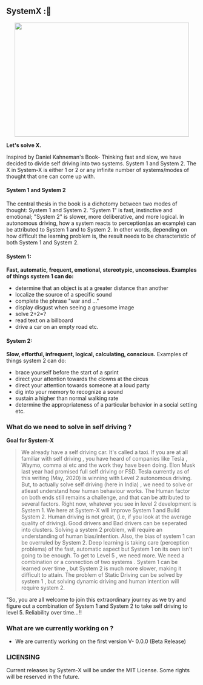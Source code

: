 ##  SystemX ::wrench:

<!-- Alignment options!!!!! -->
<p align="center">
  <img width="460" height="300" src="https://github.com/SystemX-ai/SystemX/blob/master/images/logo.png">
</p>


**Let's solve X.**

Inspired by Daniel Kahneman's Book- Thinking fast and slow, we have decided to divide self driving into two systems. System 1 and System 2. 
The X in System-X is either 1 or 2 or any infinite number of systems/modes of thought that one can come up with.

#### System 1 and System 2

The central thesis in the book is a dichotomy between two modes of thought: System 1 and System 2.
"System 1" is fast, instinctive and emotional; "System 2" is slower, more deliberative, and more logical.
In autonomous driving, how a system reacts to perception(as an example) can be attributed to System 1 and  to System 2. In other words, depending on how difficult the learning 
problem is, the result needs to be characteristic of both System 1 and System 2.

#### System 1:
**Fast, automatic, frequent, emotional, stereotypic, unconscious. Examples of things system 1 can do:**
- determine that an object is at a greater distance than another
- localize the source of a specific sound
- complete the phrase "war and ..."
- display disgust when seeing a gruesome image
- solve 2+2=?
- read text on a billboard
- drive a car on an empty road etc.

#### System 2:
**Slow, effortful, infrequent, logical, calculating, conscious.**
Examples of things system 2 can do:
- brace yourself before the start of a sprint
- direct your attention towards the clowns at the circus
- direct your attention towards someone at a loud party
- dig into your memory to recognize a sound
- sustain a higher than normal walking rate
- determine the appropriateness of a particular behavior in a social setting etc.

### What do we need to solve in self driving ?

**Goal for System-X**

> We already have a self driving car. It's called a taxi. If you are at all familiar with self driving , you have heard of companies like Tesla , Waymo, comma ai  etc and the work they have been doing. Elon Musk last year had promised full self driving or FSD. Tesla currently as of this writing (May, 2020) is winning  with Level 2 autonomous driving. But, to actually solve self driving (here in India) , we need to solve or atleast understand how human behaviour works. The Human factor on both ends still remains a challenge, and that can be attributed to several factors. Right now, whatever you see in level 2 development is System 1. We here at System-X will improve System 1 and Build System 2.  Human driving is not great, (i.e, if you look at the average quality of driving). Good drivers and Bad drivers can be seperated into clusters. Solving a system 2 problem, will require an understanding of human bias/intention. Also, the bias of system 1 can be overruled by System 2. Deep learning is taking care (perception problems) of the fast, automatic aspect but System 1 on its own isn't going to be enough. To get to Level 5 , we need more. We need a combination or a connection of two systems . System 1 can be learned over time , but System 2 is much more slower, making it difficult to attain. The problem of Static Driving can be solved by system 1 , but solving dynamic driving and human intention will require system 2.

"So, you are all welcome to join this extraordinary journey as we try and figure out a combination of System 1 and System 2 to take self driving to level 5. Reliability over time...!!


### What are we currently working on ?

- We are currently working on the first version V- 0.0.0 (Beta Release)

### LICENSING

Current releases by System-X will be under the MIT License. Some rights will be reserved in the future.
